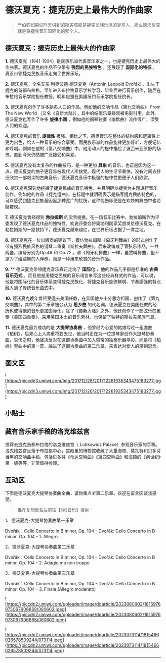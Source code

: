 # 德沃夏克：捷克历史上最伟大的作曲家

> 严伯钧如果说昨天讲到的斯美塔那是捷克民族乐派的奠基人，那么德沃夏克就是将捷克音乐国际化的那个人。

## 德沃夏克：捷克历史上最伟大的作曲家

 **1.** 德沃夏克（1841-1904）是民族乐派代表音乐家之一，也是捷克历史上最伟大的作曲家。德沃夏克的作品不仅带有 **强烈的民族特色** ，还展现了 **国际化的特征** ，真正带领捷克民族音乐走向了世界乐坛。

 **2.** 德沃夏克，全名安东·利奥波德·德沃夏克（Antonín Leopold Dvořák），出生于捷克的首都布拉格，早年进入布拉格音乐学校学习，毕业后进行音乐创作，随后在布拉格音乐学院担任教授，晚年应邀在美国纽约音乐学院担任院长。

 **3.** 德沃夏克创作了许多脍炙人口的作品，例如他的交响作品《第九交响曲》 From The New World （又名《自新大陆》），其中的结尾乐章经常被电影引用。此外，德沃夏克也写作了许多 **旋律小调** ，例如他的钢琴独奏《幽默曲》流传很广，深受人们的欢迎。

 **4.** 德沃夏克的音乐 **旋律性** 极强。相比之下，德奥音乐在整体的结构感和逻辑性上更为出色，给人一种音乐的综合享受。而民族乐派的作品旋律更加好听，方便记忆和哼唱。例如在他的《第八交响曲》中，他用动人的旋律描绘了波西米亚原野的场景，直到今天仍然被广泛接受和喜爱。

 **5.** 德沃夏克没有太复杂的作曲技巧，是一种更加 **具象** 的音乐，也正是因为这一点，德沃夏克的曲子更容易被现代人所接受。现代人的生活节奏快，没有时间去仔细欣赏一部艰深的古典音乐，德沃夏克音乐中极强的旋律性更便于人们欣赏。

 **6.** 德沃夏克深刻地挖掘了捷克民族的音乐特色，并且明确以捷克为主题进行音乐创作。例如他的作品《捷克组曲》，在标题中就明确表示是描写捷克民族特色的，可以感受到捷克民族基因里那种宽广的忧伤，这种忧伤即便是在欢快的舞曲中也若隐若现。

 **7.** 德沃夏克曾经得到 **勃拉姆斯** 的宝贵提携。在一场音乐比赛中，勃拉姆斯作为评委发现了德沃夏克作品的独特性，劝说评委会将奥地利国家奖颁发给德沃夏克。在勃拉姆斯的一路扶持下，德沃夏克越来越红，在世界乐坛占据了一席之地。

 **8.** 德沃夏克在一位出版商的建议下，模仿勃拉姆斯《匈牙利舞曲》的形式创作了带有强烈民族风格的钢琴二重奏《斯拉夫舞曲》，后来改编成了管弦乐作品，一共两套，编号分别为Op.46 和 Op.72 。和《匈牙利舞曲》一样，虽然叫舞曲，但不是为了给跳舞的人伴奏，而是一种用来欣赏的音乐作品。

 **9.**  ** 德沃夏克带领捷克音乐真正走向了 **国际化** ，他的作品几乎都是标准的 **古典音乐范式** ，而且他是用捷克民族的音乐语言来写这些经典样式的作品，可以说，他是将国际化的音乐体系变得捷克民族化，将捷克音乐旋律鲜明、节奏感强的特点融入到了传统音乐曲式中。

 **10.** 德沃夏克晚年曾经受邀去美国任教，在异国他乡十分思念祖国，创作了《第九交响曲》，其中的第二乐章被公认为 **思乡曲** 的代名词。德沃夏克在美国任教的经历也使得他的音乐更加国际化，除了《自新大陆》之外，他还创作了一部弦乐四重奏《美国四重奏》，采用美国本土的音乐素材，也保留了独特的斯拉夫民族气息。

 **11.** 德沃夏克最为成功的是 **大提琴协奏曲** ，他曾经为心爱的姑娘写过一组套曲《柏树》，后来心上人病重将要去世，他当时正在为一位提琴家创作大提琴协奏曲，哀伤之时，他坚决反对在这部协奏曲中加入惯常的独奏乐器华彩，而是将《柏树》套曲中的第一首，融进了这部协奏曲的第二乐章，来表达对爱人的深刻思念。

## 图文区

![https://piccdn3.umiwi.com/img/201712/26/201712261935343475183277.jpg](https://piccdn3.umiwi.com/img/201712/26/201712261935343475183277.jpg)

## 小贴士

## 藏有音乐家手稿的洛克维兹宫

推荐去捷克首都布拉格的洛克维兹宫（ Lobkowicz Palace）参观音乐家的手稿。洛克维兹宫坐落于布拉格中心，宫殿里的博物馆收藏了大量海顿、莫扎特和贝多芬当年的交响曲手稿，包括贝多芬《命运交响曲》《第四交响曲》和海顿的《创世纪》第一版等等，非常值得参观。

## 互动区

下面是德沃夏克大提琴协奏曲全曲，请你重点听第二乐章。欢迎在留言区谈谈感受。

> 推荐复制歌名后前往【QQ音乐】搜索：

1、德沃夏克-大提琴协奏曲第一乐章

Dvořák：Cello Concerto in B minor, Op. 104 - Dvořák: Cello Concerto in B minor, Op. 104 - 1. Allegro 

2、德沃夏克-大提琴协奏曲第二乐章

Dvořák：Cello Concerto in B minor, Op. 104 - Dvořák: Cello Concerto in B minor, Op. 104 - 2. Adagio ma non troppo 

3、德沃夏克-大提琴协奏曲第三乐章

Dvořák：Cello Concerto in B minor, Op. 104 - Dvořák: Cello Concerto in B minor, Op. 104 - 3. Finale (Allegro moderato) 

![https://piccdn2.umiwi.com/uploader/image/ddarticle/2023080602/1815976973067906868/080602.jpeg](https://piccdn2.umiwi.com/uploader/image/ddarticle/2023080602/1815976973067906868/080602.jpeg)

![https://piccdn2.umiwi.com/uploader/image/ddarticle/2023073114/1815466026578509244/073114.jpeg](https://piccdn2.umiwi.com/uploader/image/ddarticle/2023073114/1815466026578509244/073114.jpeg)

---
